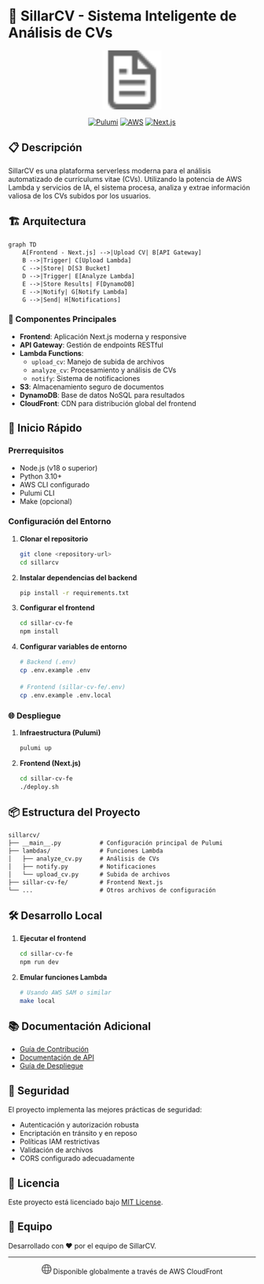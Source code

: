 # 🚀 SillarCV - Sistema Inteligente de Análisis de CVs

<div align="center">
  <img src="sillar-cv-fe/public/file.svg" alt="SillarCV Logo" width="120"/>

[![Pulumi](https://img.shields.io/badge/Pulumi-Infrastructure-6B41C7?style=for-the-badge&logo=pulumi)](https://www.pulumi.com/)
[![AWS](https://img.shields.io/badge/AWS-Cloud-FF9900?style=for-the-badge&logo=amazon-aws)](https://aws.amazon.com/)
[![Next.js](https://img.shields.io/badge/Next.js-Frontend-000000?style=for-the-badge&logo=next.js)](https://nextjs.org/)

</div>

## 📋 Descripción

SillarCV es una plataforma serverless moderna para el análisis automatizado de currículums vitae (CVs). Utilizando la potencia de AWS Lambda y servicios de IA, el sistema procesa, analiza y extrae información valiosa de los CVs subidos por los usuarios.

## 🏗️ Arquitectura

```mermaid
graph TD
    A[Frontend - Next.js] -->|Upload CV| B[API Gateway]
    B -->|Trigger| C[Upload Lambda]
    C -->|Store| D[S3 Bucket]
    D -->|Trigger| E[Analyze Lambda]
    E -->|Store Results| F[DynamoDB]
    E -->|Notify| G[Notify Lambda]
    G -->|Send| H[Notifications]
```

### 🔧 Componentes Principales

- **Frontend**: Aplicación Next.js moderna y responsive
- **API Gateway**: Gestión de endpoints RESTful
- **Lambda Functions**:
  - `upload_cv`: Manejo de subida de archivos
  - `analyze_cv`: Procesamiento y análisis de CVs
  - `notify`: Sistema de notificaciones
- **S3**: Almacenamiento seguro de documentos
- **DynamoDB**: Base de datos NoSQL para resultados
- **CloudFront**: CDN para distribución global del frontend

## 🚀 Inicio Rápido

### Prerrequisitos

- Node.js (v18 o superior)
- Python 3.10+
- AWS CLI configurado
- Pulumi CLI
- Make (opcional)

### Configuración del Entorno

1. **Clonar el repositorio**

   ```bash
   git clone <repository-url>
   cd sillarcv
   ```

2. **Instalar dependencias del backend**

   ```bash
   pip install -r requirements.txt
   ```

3. **Configurar el frontend**

   ```bash
   cd sillar-cv-fe
   npm install
   ```

4. **Configurar variables de entorno**

   ```bash
   # Backend (.env)
   cp .env.example .env

   # Frontend (sillar-cv-fe/.env)
   cp .env.example .env.local
   ```

### 🌐 Despliegue

1. **Infraestructura (Pulumi)**

   ```bash
   pulumi up
   ```

2. **Frontend (Next.js)**
   ```bash
   cd sillar-cv-fe
   ./deploy.sh
   ```

## 📦 Estructura del Proyecto

```
sillarcv/
├── __main__.py           # Configuración principal de Pulumi
├── lambdas/              # Funciones Lambda
│   ├── analyze_cv.py     # Análisis de CVs
│   ├── notify.py         # Notificaciones
│   └── upload_cv.py      # Subida de archivos
├── sillar-cv-fe/         # Frontend Next.js
└── ...                   # Otros archivos de configuración
```

## 🛠️ Desarrollo Local

1. **Ejecutar el frontend**

   ```bash
   cd sillar-cv-fe
   npm run dev
   ```

2. **Emular funciones Lambda**
   ```bash
   # Usando AWS SAM o similar
   make local
   ```

## 📚 Documentación Adicional

- [Guía de Contribución](CONTRIBUTING.md)
- [Documentación de API](API.md)
- [Guía de Despliegue](DEPLOYMENT.md)

## 🔐 Seguridad

El proyecto implementa las mejores prácticas de seguridad:

- Autenticación y autorización robusta
- Encriptación en tránsito y en reposo
- Políticas IAM restrictivas
- Validación de archivos
- CORS configurado adecuadamente

## 📄 Licencia

Este proyecto está licenciado bajo [MIT License](LICENSE).

## 👥 Equipo

Desarrollado con ❤️ por el equipo de SillarCV.

---

<div align="center">
  <img src="sillar-cv-fe/public/globe.svg" alt="Global" width="20"/> Disponible globalmente a través de AWS CloudFront
